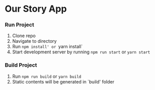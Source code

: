 # Our Story App

### Run Project
1. Clone repo
2. Navigate to directory
3. Run `npm install' or `yarn install`
4. Start development server by running `npm run start` or `yarn start`

### Build Project
1. Run `npm run build` or `yarn build`
2. Static contents will be generated in `build' folder
